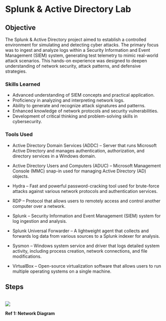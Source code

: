 # Splunk & Active Directory Lab

## Objective

The Splunk & Active Directory project aimed to establish a controlled environment for simulating and detecting cyber attacks. The primary focus was to ingest and analyze logs within a Security Information and Event Management (SIEM) system, generating test telemetry to mimic real-world attack scenarios. This hands-on experience was designed to deepen understanding of network security, attack patterns, and defensive strategies.

### Skills Learned

- Advanced understanding of SIEM concepts and practical application.
- Proficiency in analyzing and interpreting network logs.
- Ability to generate and recognize attack signatures and patterns.
- Enhanced knowledge of network protocols and security vulnerabilities.
- Development of critical thinking and problem-solving skills in cybersecurity.

### Tools Used

- Active Directory Domain Services (ADDC) – Server that runs Microsoft Active Directory and manages authentication, authorization, and directory services in a Windows domain.

- Active Directory Users and Computers (ADUC) – Microsoft Management Console (MMC) snap-in used for managing Active Directory (AD) objects.

- Hydra – Fast and powerful password-cracking tool used for brute-force attacks against various network protocols and authentication services.

- RDP – Protocol that allows users to remotely access and control another computer over a network.

- Splunk – Security Information and Event Management (SIEM) system for log ingestion and analysis.

- Splunk Universal Forwarder – A lightweight agent that collects and forwards log data from various sources to a Splunk indexer for analysis.

- Sysmon – Windows system service and driver that logs detailed system activity, including process creation, network connections, and file modifications.

- VirtualBox – Open-source virtualization software that allows users to run multiple operating systems on a single machine.

## Steps
<br> 
<div>
<img src="https://i.imgur.com/X9VzTIN.png" />

 **Ref 1: Network Diagram**

  
</div>



